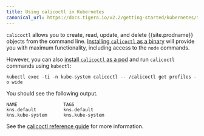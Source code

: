 ```yaml
---
title: Using calicoctl in Kubernetes
canonical_url: https://docs.tigera.io/v2.2/getting-started/kubernetes/tutorials/using-calicoctl
---
```


`calicoctl` allows you to create, read, update, and delete {{site.prodname}} objects
from the command line. [Installing `calicoctl` as a binary](/{{page.version}}/usage/calicoctl/install#installing-calicoctl-as-a-binary-on-a-single-host)
will provide you with maximum functionality, including access to the
`node` commands.

However, you can also [install `calicoctl` as a pod](/{{page.version}}/usage/calicoctl/install#installing-calicoctl-as-a-kubernetes-pod) and run `calicoctl`
commands using `kubectl`:

```
kubectl exec -ti -n kube-system calicoctl -- /calicoctl get profiles -o wide
```

You should see the following output.

```
NAME                 TAGS
kns.default          kns.default
kns.kube-system      kns.kube-system
```

See the [calicoctl reference guide]({{site.baseurl}}/{{page.version}}/reference/calicoctl)
for more information.
